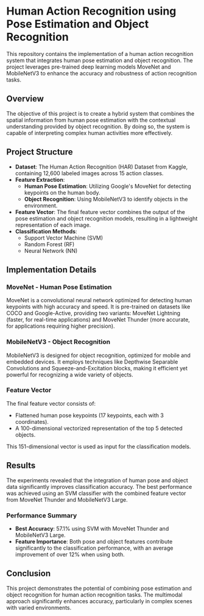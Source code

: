 # Human Action Recognition using Pose Estimation and Object Recognition

This repository contains the implementation of a human action recognition system that integrates human pose estimation and object recognition. The project leverages pre-trained deep learning models MoveNet and MobileNetV3 to enhance the accuracy and robustness of action recognition tasks.

## Overview

The objective of this project is to create a hybrid system that combines the spatial information from human pose estimation with the contextual understanding provided by object recognition. By doing so, the system is capable of interpreting complex human activities more effectively.

## Project Structure

- **Dataset**: The Human Action Recognition (HAR) Dataset from Kaggle, containing 12,600 labeled images across 15 action classes.
- **Feature Extraction**:
  - **Human Pose Estimation**: Utilizing Google's MoveNet for detecting keypoints on the human body.
  - **Object Recognition**: Using MobileNetV3 to identify objects in the environment.
- **Feature Vector**: The final feature vector combines the output of the pose estimation and object recognition models, resulting in a lightweight representation of each image.
- **Classification Methods**:
  - Support Vector Machine (SVM)
  - Random Forest (RF)
  - Neural Network (NN)
  
## Implementation Details

### MoveNet - Human Pose Estimation

MoveNet is a convolutional neural network optimized for detecting human keypoints with high accuracy and speed. It is pre-trained on datasets like COCO and Google-Active, providing two variants: MoveNet Lightning (faster, for real-time applications) and MoveNet Thunder (more accurate, for applications requiring higher precision).

### MobileNetV3 - Object Recognition

MobileNetV3 is designed for object recognition, optimized for mobile and embedded devices. It employs techniques like Depthwise Separable Convolutions and Squeeze-and-Excitation blocks, making it efficient yet powerful for recognizing a wide variety of objects.

### Feature Vector

The final feature vector consists of:
- Flattened human pose keypoints (17 keypoints, each with 3 coordinates).
- A 100-dimensional vectorized representation of the top 5 detected objects.

This 151-dimensional vector is used as input for the classification models.

## Results

The experiments revealed that the integration of human pose and object data significantly improves classification accuracy. The best performance was achieved using an SVM classifier with the combined feature vector from MoveNet Thunder and MobileNetV3 Large.

### Performance Summary

- **Best Accuracy**: 57.1% using SVM with MoveNet Thunder and MobileNetV3 Large.
- **Feature Importance**: Both pose and object features contribute significantly to the classification performance, with an average improvement of over 12% when using both.

## Conclusion

This project demonstrates the potential of combining pose estimation and object recognition for human action recognition tasks. The multimodal approach significantly enhances accuracy, particularly in complex scenes with varied environments.

